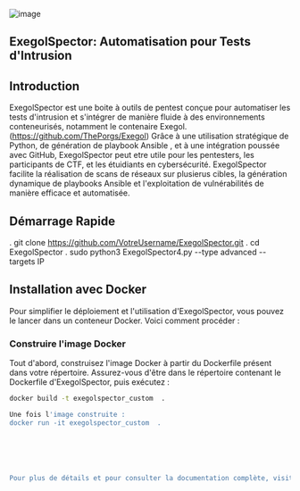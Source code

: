 
![image](https://github.com/Erwan923/ExegolSpector/assets/82095453/43bdb0b6-50ea-4e85-85fe-b5d2fc8f3a51)


## ExegolSpector: Automatisation pour Tests d'Intrusion


## Introduction

ExegolSpector est une boite à outils de pentest conçue pour automatiser les tests d'intrusion et s'intégrer de manière fluide à des environnements conteneurisés, notamment le contenaire Exegol. (https://github.com/ThePorgs/Exegol)
Grâce à une utilisation stratégique de Python, de génération de playbook Ansible , et à une intégration poussée avec GitHub, ExegolSpector peut etre utile pour les pentesters, les participants de CTF, et les étuidiants en cybersécurité. 
ExegolSpector facilite la réalisation de scans de réseaux sur plusierus cibles, la génération dynamique de playbooks Ansible et l'exploitation de vulnérabilités de manière efficace et automatisée.

## Démarrage Rapide

 . git clone https://github.com/VotreUsername/ExegolSpector.git
 . cd ExegolSpector
 . sudo python3 ExegolSpector4.py --type advanced --targets IP
 
## Installation avec Docker

Pour simplifier le déploiement et l'utilisation d'ExegolSpector, vous pouvez le lancer dans un conteneur Docker. Voici comment procéder :

### Construire l'image Docker

Tout d'abord, construisez l'image Docker à partir du Dockerfile présent dans votre répertoire. Assurez-vous d'être dans le répertoire contenant le Dockerfile d'ExegolSpector, puis exécutez :

```bash
docker build -t exegolspector_custom  .

Une fois l'image construite :
docker run -it exegolspector_custom  .






Pour plus de détails et pour consulter la documentation complète, visitez Documentation d'ExegolSpector.


